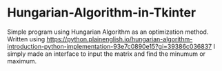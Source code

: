 # Hungarian-Algorithm-in-Tkinter

Simple program using Hungarian Algorithm as an optimization method.
Written using https://python.plainenglish.io/hungarian-algorithm-introduction-python-implementation-93e7c0890e15?gi=39386c036837
I simply made an interface to input the matrix and find the minumum or maximum.
